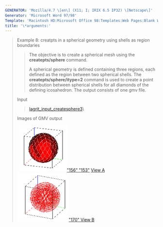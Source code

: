 ```yaml
---
GENERATOR: 'Mozilla/4.7 \[en\] (X11; I; IRIX 6.5 IP32) \[Netscape\]'
Generator: 'Microsoft Word 97/98'
Template: 'Macintosh HD:Microsoft Office 98:Templates:Web Pages:Blank Web Page'
title: '\*arguments:'
---
```


> Example 8: creatpts in a spherical geometry using shells as region
> boundaries
>
> > The objective is to create a spherical mesh using the
> > **createpts/sphere** command.
> >
> > A spherical geometry is defined containing three regions, each
> > defined as the region between two spherical shells. The
> > **createpts/sphere/itype=2** command is used to create a point
> > distribution between spherical shells for all diamonds of the
> > defining icosahedron. The output consists of one gmv file.
>
> Input     
>
> > [lagrit\_input\_createsphere3](../input_output/lagrit_input_createsphere3)\
>
> Images of GMV output
>
>   [![](image/image8tn.gif)"156"
> "153"](image/image8a.gif) [View A](image/image8a.gif)     
> [![](image/image8btn.gif)"170"
> ](image/image8b.gif) [View B](image/image8b.gif)
